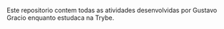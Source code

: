 Este repositorio contem todas as atividades desenvolvidas por Gustavo Gracio enquanto estudaca na Trybe.
